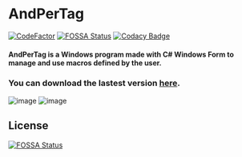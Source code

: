 # AndPerTag
[![CodeFactor](https://www.codefactor.io/repository/github/likefurnis/andpertag/badge)](https://www.codefactor.io/repository/github/likefurnis/andpertag)
[![FOSSA Status](https://app.fossa.com/api/projects/git%2Bgithub.com%2Flikefurnis%2FAndPerTag.svg?type=shield)](https://app.fossa.com/projects/git%2Bgithub.com%2Flikefurnis%2FAndPerTag?ref=badge_shield)
[![Codacy Badge](https://app.codacy.com/project/badge/Grade/7cb97443432f448a888a5a79605f3a6c)](https://www.codacy.com/gh/likefurnis/AndPerTag/dashboard?utm_source=github.com&amp;utm_medium=referral&amp;utm_content=likefurnis/AndPerTag&amp;utm_campaign=Badge_Grade)

#### AndPerTag is a Windows program made with C# Windows Form to manage and use macros defined by the user.

### You can download the lastest version [here](https://github.com/likefurnis/AndPerTag/releases/latest).

![image](https://user-images.githubusercontent.com/18721359/95331849-dec75500-08aa-11eb-823d-9783e1d0bd63.png)
![image](https://user-images.githubusercontent.com/18721359/95332187-5a290680-08ab-11eb-9344-f452f43029bb.png)


## License
[![FOSSA Status](https://app.fossa.com/api/projects/git%2Bgithub.com%2Flikefurnis%2FAndPerTag.svg?type=large)](https://app.fossa.com/projects/git%2Bgithub.com%2Flikefurnis%2FAndPerTag?ref=badge_large)
